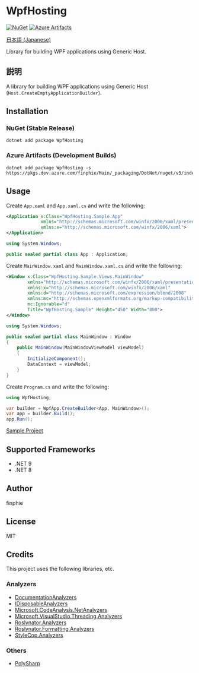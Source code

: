 # WpfHosting

[![NuGet](https://img.shields.io/nuget/v/WpfHosting?color=0078d4&label=NuGet)](https://www.nuget.org/packages/WpfHosting/)
[![Azure Artifacts](https://feeds.dev.azure.com/finphie/7af9aa4d-c550-43af-87a5-01539b2d9934/_apis/public/Packaging/Feeds/DotNet/Packages/ea55a98f-3510-4b2e-9ef1-a9c04bf6a92f/Badge)](https://dev.azure.com/finphie/Main/_artifacts/feed/DotNet/NuGet/WpfHosting?preferRelease=true)

[日本語 (Japanese)](README.ja.md)

Library for building WPF applications using Generic Host.

## 説明

A library for building WPF applications using Generic Host (`Host.CreateEmptyApplicationBuilder`).

## Installation

### NuGet (Stable Release)

```shell
dotnet add package WpfHosting
```

### Azure Artifacts (Development Builds)

```shell
dotnet add package WpfHosting -s https://pkgs.dev.azure.com/finphie/Main/_packaging/DotNet/nuget/v3/index.json
```

## Usage

Create `App.xaml` and `App.xaml.cs` and write the following:

```xml
<Application x:Class="WpfHosting.Sample.App"
             xmlns="http://schemas.microsoft.com/winfx/2006/xaml/presentation"
             xmlns:x="http://schemas.microsoft.com/winfx/2006/xaml">
</Application>
```

```csharp
using System.Windows;

public sealed partial class App : Application;
```

Create `MainWindow.xaml` and `MainWindow.xaml.cs` and write the following:

```xml
<Window x:Class="WpfHosting.Sample.Views.MainWindow"
        xmlns="http://schemas.microsoft.com/winfx/2006/xaml/presentation"
        xmlns:x="http://schemas.microsoft.com/winfx/2006/xaml"
        xmlns:d="http://schemas.microsoft.com/expression/blend/2008"
        xmlns:mc="http://schemas.openxmlformats.org/markup-compatibility/2006"
        mc:Ignorable="d"
        Title="WpfHosting.Sample" Height="450" Width="800">
</Window>
```

```csharp
using System.Windows;

public sealed partial class MainWindow : Window
{
    public MainWindow(MainWindowViewModel viewModel)
    {
        InitializeComponent();
        DataContext = viewModel;
    }
}
```

Create `Program.cs` and write the following:

```csharp
using WpfHosting;

var builder = WpfApp.CreateBuilder<App, MainWindow>();
var app = builder.Build();
app.Run();
```

[Sample Project](https://github.com/finphie/WpfHosting/tree/main/Source/WpfHosting.Sample)

## Supported Frameworks

- .NET 9
- .NET 8

## Author

finphie

## License

MIT

## Credits

This project uses the following libraries, etc.

### Analyzers

- [DocumentationAnalyzers](https://github.com/DotNetAnalyzers/DocumentationAnalyzers)
- [IDisposableAnalyzers](https://github.com/DotNetAnalyzers/IDisposableAnalyzers)
- [Microsoft.CodeAnalysis.NetAnalyzers](https://github.com/dotnet/roslyn-analyzers)
- [Microsoft.VisualStudio.Threading.Analyzers](https://github.com/Microsoft/vs-threading)
- [Roslynator.Analyzers](https://github.com/dotnet/roslynator)
- [Roslynator.Formatting.Analyzers](https://github.com/dotnet/roslynator)
- [StyleCop.Analyzers](https://github.com/DotNetAnalyzers/StyleCopAnalyzers)

### Others

- [PolySharp](https://github.com/Sergio0694/PolySharp)
